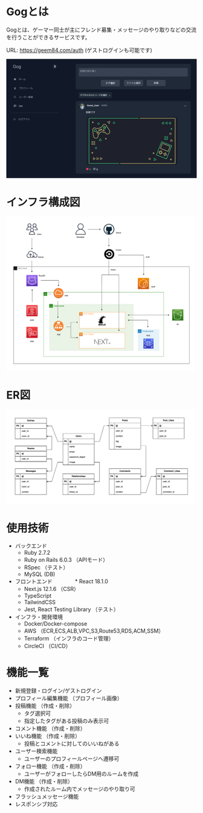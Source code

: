 # Gogとは

Gogとは、ゲーマー同士が主にフレンド募集・メッセージのやり取りなどの交流を行うことができるサービスです。

URL: https://geem84.com/auth (ゲストログインも可能です)

![トップページ](geem84.com_top.png)

# インフラ構成図
![インフラ構成図](./infra.drawio.png)

# ER図
![ER図](./er.drawio.png)

# 使用技術
* バックエンド  
  * Ruby 2.7.2
  * Ruby on Rails 6.0.3 （APIモード）
  * RSpec （テスト）
  * MySQL (DB)
* フロントエンド 
　　　　* React 18.1.0
  * Next.js 12.1.6 （CSR）
  * TypeScript 
  * TailwindCSS
  * Jest, React Testing Library （テスト）
* インフラ・開発環境  
  * Docker/Docker-compose
  * AWS （ECR,ECS,ALB,VPC,S3,Route53,RDS,ACM,SSM）
  * Terraform （インフラのコード管理）
  * CircleCI （CI/CD）

# 機能一覧
* 新規登録・ログイン/ゲストログイン
* プロフィール編集機能 （プロフィール画像）
* 投稿機能 （作成・削除）
  * タグ選択可
  * 指定したタグがある投稿のみ表示可
* コメント機能 （作成・削除）
* いいね機能 （作成・削除）
  * 投稿とコメントに対してのいいねがある
* ユーザー検索機能
  * ユーザーのプロフィールページへ遷移可
* フォロー機能 （作成・削除）
  * ユーザーがフォローしたらDM用のルームを作成
* DM機能 （作成・削除）
  * 作成されたルーム内でメッセージのやり取り可
* フラッシュメッセージ機能
* レスポンシブ対応
